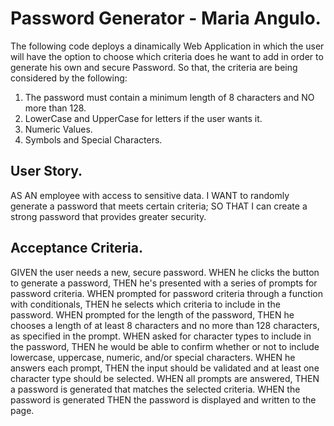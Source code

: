 # Password Generator - Maria Angulo.

The following code deploys a dinamically Web Application in which the user will have the option to choose which criteria does he want to add in order to generate his own and secure Password. So that, the criteria are being considered by the following:

  1. The password must contain a minimum length of 8 characters and NO more than 128.
  2. LowerCase and UpperCase for letters if the user wants it.
  3. Numeric Values.
  4. Symbols and Special Characters.

## User Story.
AS AN employee with access to sensitive data.
I WANT to randomly generate a password that meets certain criteria;
SO THAT I can create a strong password that provides greater security.

## Acceptance Criteria.
GIVEN the user needs a new, secure password.
WHEN he clicks the button to generate a password,
THEN he's presented with a series of prompts for password criteria.
WHEN prompted for password criteria through a function with conditionals,
THEN he selects which criteria to include in the password. 
WHEN prompted for the length of the password,
THEN he chooses a length of at least 8 characters and no more than 128 characters, as specified in the prompt.
WHEN asked for character types to include in the password,
THEN he would be able to confirm whether or not to include lowercase, uppercase, numeric, and/or special characters.
WHEN he answers each prompt,
THEN the input should be validated and at least one character type should be selected.
WHEN all prompts are answered,
THEN a password is generated that matches the selected criteria.
WHEN the password is generated
THEN the password is displayed and written to the page.